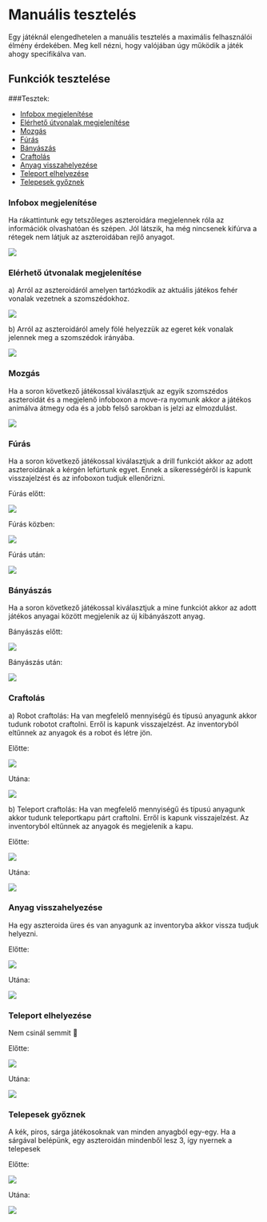 # Manuális tesztelés

Egy játéknál elengedhetelen a manuális tesztelés a maximális felhasználói élmény érdekében. Meg kell nézni, hogy valójában úgy működik a játék ahogy specifikálva van.

## Funkciók tesztelése

###Tesztek:

* [Infobox megjelenítése](#infobox-megjelentse)
* [Elérhető útvonalak megjelenítése](#elrhet-tvonalak-megjelentse)
* [Mozgás](#mozgs)
* [Fúrás](#frs)
* [Bányászás](#bnyszs)
* [Craftolás](#craftols)
* [Anyag visszahelyezése](#anyag-visszahelyezse)
* [Teleport elhelyezése](#teleport-elhelyezse)
* [Telepesek győznek](#telepesek-gyznek)

### Infobox megjelenítése
Ha rákattintunk egy tetszőleges aszteroidára megjelennek róla az információk olvashatóan és szépen. Jól látszik, ha még nincsenek kifúrva a rétegek nem látjuk az aszteroidában rejlő anyagot.

![](infobox.png)

### Elérhető útvonalak megjelenítése
a) Arról az aszteroidáról amelyen tartózkodik az aktuális játékos fehér vonalak vezetnek a szomszédokhoz.

![](routes_a.png)

b) Arról az aszteroidáról amely fölé helyezzük az egeret kék vonalak jelennek meg a szomszédok irányába.

![](routes_b.png)

### Mozgás

Ha a soron következő játékossal kiválasztjuk az egyik szomszédos aszteroidát és a megjelenő infoboxon a move-ra nyomunk akkor a játékos animálva átmegy oda és a jobb felső sarokban is jelzi az elmozdulást.

![](move.png)

### Fúrás

Ha a soron következő játékossal kiválasztjuk a drill funkciót akkor az adott aszteroidának a kérgén lefúrtunk egyet. Ennek a sikerességéről is kapunk visszajelzést és az infoboxon tudjuk ellenőrizni.

Fúrás előtt:

![](drill_before.png)

Fúrás közben:

![](drill.png)

Fúrás után:

![](drill_after.png)

### Bányászás

Ha a soron következő játékossal kiválasztjuk a mine funkciót akkor az adott játékos anyagai között megjelenik az új kibányászott anyag.

Bányászás előtt:

![](mine_before.png)

Bányászás után:

![](mine_after.png)

### Craftolás

a) Robot craftolás: Ha van megfelelő mennyiségű és típusú anyagunk akkor tudunk robotot craftolni. Erről is kapunk visszajelzést. Az inventoryból eltűnnek az anyagok és a robot és létre jön.

Előtte:

![](craft_robot_before.png)

Utána:

![](craft_robot_after.png)

b) Teleport craftolás: Ha van megfelelő mennyiségű és típusú anyagunk akkor tudunk teleportkapu párt craftolni. Erről is kapunk visszajelzést. Az inventoryból eltűnnek az anyagok és megjelenik a kapu.

Előtte:

![](craft_teleport_before.png)

Utána:

![](craft_teleport_after.png)

### Anyag visszahelyezése

Ha egy aszteroida üres és van anyagunk az inventoryba akkor vissza tudjuk helyezni.

Előtte:

![](place_before.png)

Utána:

![](place_after.png)

### Teleport elhelyezése

Nem csinál semmit 🥴

Előtte:

![](teleport_before.png)

Utána:

![](teleport_before.png)

### Telepesek győznek

A kék, piros, sárga játékosoknak van minden anyagból egy-egy. Ha a sárgával belépünk, egy aszteroidán mindenből lesz 3, így nyernek a telepesek 

Előtte:

![](win_before.png)

Utána:

![](win_after.png)